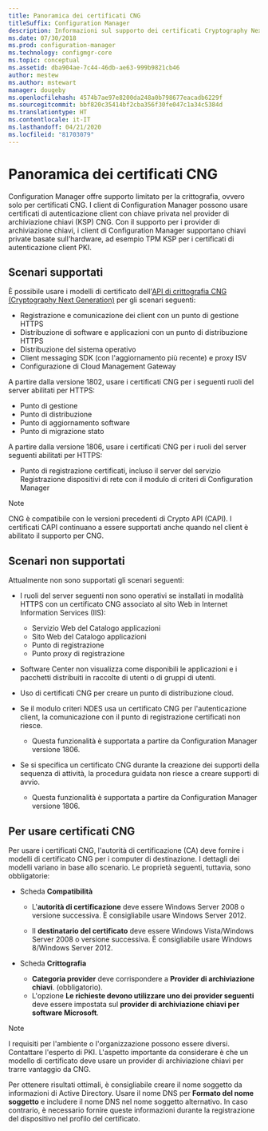 ```yaml
---
title: Panoramica dei certificati CNG
titleSuffix: Configuration Manager
description: Informazioni sul supporto dei certificati Cryptography Next Generation (CNG) per i clienti e i server Configuration Manager.
ms.date: 07/30/2018
ms.prod: configuration-manager
ms.technology: configmgr-core
ms.topic: conceptual
ms.assetid: dba904ae-7c44-46db-ae63-999b9821cb46
author: mestew
ms.author: mstewart
manager: dougeby
ms.openlocfilehash: 4574b7ae97e8200da248a0b798677eacadb6229f
ms.sourcegitcommit: bbf820c35414bf2cba356f30fe047c1a34c5384d
ms.translationtype: HT
ms.contentlocale: it-IT
ms.lasthandoff: 04/21/2020
ms.locfileid: "81703079"
---
```

# <a name="cng-certificates-overview"></a>Panoramica dei certificati CNG
<!-- 1356191 --> 

Configuration Manager offre supporto limitato per la crittografia, ovvero solo per certificati CNG. I client di Configuration Manager possono usare certificati di autenticazione client con chiave privata nel provider di archiviazione chiavi (KSP) CNG. Con il supporto per i provider di archiviazione chiavi, i client di Configuration Manager supportano chiavi private basate sull'hardware, ad esempio TPM KSP per i certificati di autenticazione client PKI.

## <a name="supported-scenarios"></a>Scenari supportati
È possibile usare i modelli di certificato dell'[API di crittografia CNG (Cryptography Next Generation)](https://msdn.microsoft.com/library/windows/desktop/bb204775.aspx) per gli scenari seguenti:

- Registrazione e comunicazione dei client con un punto di gestione HTTPS   
- Distribuzione di software e applicazioni con un punto di distribuzione HTTPS   
- Distribuzione del sistema operativo  
- Client messaging SDK (con l'aggiornamento più recente) e proxy ISV   
- Configurazione di Cloud Management Gateway  

A partire dalla versione 1802, usare i certificati CNG per i seguenti ruoli del server abilitati per HTTPS: <!-- 1357314 -->   
- Punto di gestione
- Punto di distribuzione
- Punto di aggiornamento software
- Punto di migrazione stato     

A partire dalla versione 1806, usare i certificati CNG per i ruoli del server seguenti abilitati per HTTPS:

- Punto di registrazione certificati, incluso il server del servizio Registrazione dispositivi di rete con il modulo di criteri di Configuration Manager <!--1357314-->

> [!NOTE]
> CNG è compatibile con le versioni precedenti di Crypto API (CAPI). I certificati CAPI continuano a essere supportati anche quando nel client è abilitato il supporto per CNG.

## <a name="unsupported-scenarios"></a>Scenari non supportati

Attualmente non sono supportati gli scenari seguenti:

- I ruoli del server seguenti non sono operativi se installati in modalità HTTPS con un certificato CNG associato al sito Web in Internet Information Services (IIS): 
    - Servizio Web del Catalogo applicazioni
    - Sito Web del Catalogo applicazioni
    - Punto di registrazione  
    - Punto proxy di registrazione  

- Software Center non visualizza come disponibili le applicazioni e i pacchetti distribuiti in raccolte di utenti o di gruppi di utenti.

- Uso di certificati CNG per creare un punto di distribuzione cloud.

- Se il modulo criteri NDES usa un certificato CNG per l'autenticazione client, la comunicazione con il punto di registrazione certificati non riesce. 
    - Questa funzionalità è supportata a partire da Configuration Manager versione 1806.

- Se si specifica un certificato CNG durante la creazione dei supporti della sequenza di attività, la procedura guidata non riesce a creare supporti di avvio.
    - Questa funzionalità è supportata a partire da Configuration Manager versione 1806.

## <a name="to-use-cng-certificates"></a>Per usare certificati CNG

Per usare i certificati CNG, l'autorità di certificazione (CA) deve fornire i modelli di certificato CNG per i computer di destinazione. I dettagli dei modelli variano in base allo scenario. Le proprietà seguenti, tuttavia, sono obbligatorie:

- Scheda **Compatibilità**

    - L'**autorità di certificazione** deve essere Windows Server 2008 o versione successiva. È consigliabile usare Windows Server 2012.

    - Il **destinatario del certificato** deve essere Windows Vista/Windows Server 2008 o versione successiva. È consigliabile usare Windows 8/Windows Server 2012.

- Scheda **Crittografia**

    - **Categoria provider** deve corrispondere a **Provider di archiviazione chiavi**. (obbligatorio).
    - L'opzione **Le richieste devono utilizzare uno dei provider seguenti** deve essere impostata sul **provider di archiviazione chiavi per software Microsoft**. 

> [!NOTE]
> I requisiti per l'ambiente o l'organizzazione possono essere diversi. Contattare l'esperto di PKI. L'aspetto importante da considerare è che un modello di certificato deve usare un provider di archiviazione chiavi per trarre vantaggio da CNG.

Per ottenere risultati ottimali, è consigliabile creare il nome soggetto da informazioni di Active Directory. Usare il nome DNS per **Formato del nome soggetto** e includere il nome DNS nel nome soggetto alternativo. In caso contrario, è necessario fornire queste informazioni durante la registrazione del dispositivo nel profilo del certificato.
